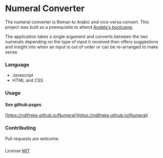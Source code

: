 # Numeral Converter

The numeral converter is Roman to Arabic and vice-versa convert. This project was built as a prerequisite to attend [Andela's bootcamp](https://andela.com). 

The application takes a single argument and converts between the two numerals depending on the type of input it received then offers suggestions and insight into when an input is out of order or can be re-arranged to make sense.

 ### Language
- Javascript
- HTML and CSS

### Usage
#### See github pages

 [https://ndifreke.github.io/Numeral](https://ndifreke.github.io/Numeral)

### Contributing
Pull requests are welcome.

###
 License
[MIT](https://choosealicense.com/licenses/mit/)
